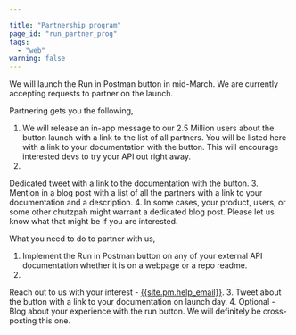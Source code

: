```yaml
---

title: "Partnership program"
page_id: "run_partner_prog"
tags: 
  - "web"
warning: false
---
```


We will launch the Run in Postman button in mid-March. We are currently accepting requests to partner on the launch.

Partnering gets you the following,

1. We will release an in-app message to our 2.5 Million users about the button launch with a link to the list of all partners. You will be listed here with a link to your documentation with the button. This will encourage interested devs to try your API out right away.
2. 
Dedicated tweet with a link to the documentation with the button.
3. 
Mention in a blog post with a list of all the partners with a link to your documentation and a description.
4. 
In some cases, your product, users, or some other chutzpah might warrant a dedicated blog post. Please let us know what that might be if you are interested.

What you need to do to partner with us,

1. Implement the Run in Postman button on any of your external API documentation whether it is on a webpage or a repo readme.
2. 
Reach out to us with your interest - [{{site.pm.help_email}}][0].
3. 
Tweet about the button with a link to your documentation on launch day.
4. 
Optional - Blog about your experience with the run button. We will definitely be cross-posting this one. 


[0]: mailto:{{site.pm.help_email}}
